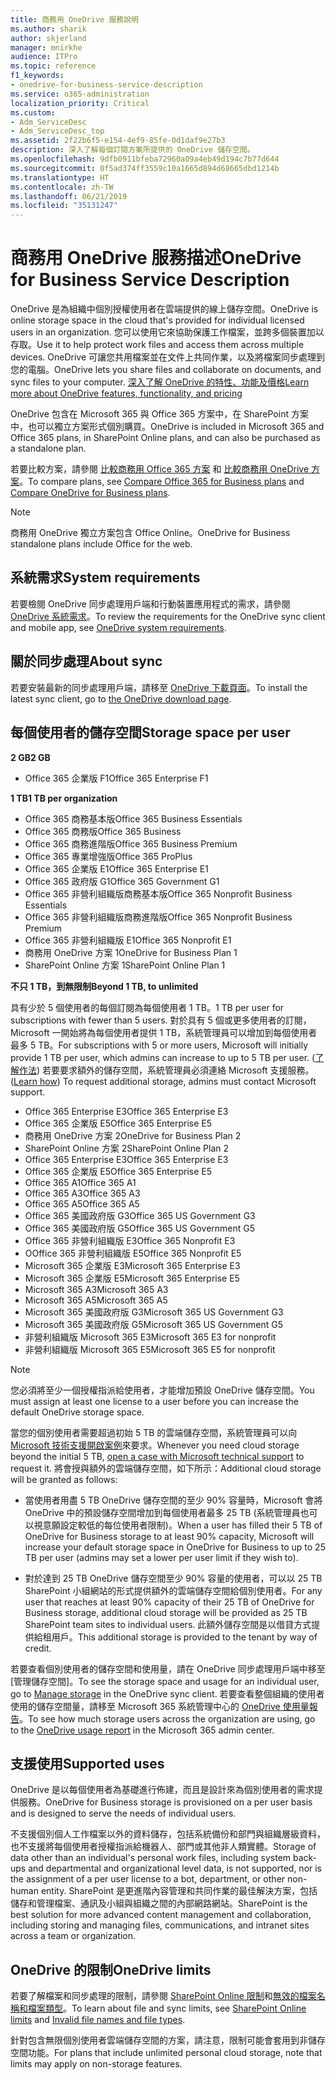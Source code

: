 ```yaml
---
title: 商務用 OneDrive 服務說明
ms.author: sharik
author: skjerland
manager: mnirkhe
audience: ITPro
ms.topic: reference
f1_keywords:
- onedrive-for-business-service-description
ms.service: o365-administration
localization_priority: Critical
ms.custom:
- Adm_ServiceDesc
- Adm_ServiceDesc_top
ms.assetid: 2f22b6f5-e154-4ef9-85fe-0d1daf9e27b3
description: 深入了解每個訂閱方案所提供的 OneDrive 儲存空間。
ms.openlocfilehash: 9dfb0911bfeba72960a09a4eb49d194c7b77d644
ms.sourcegitcommit: 0f5ad374ff3559c10a1665d894d68665dbd1214b
ms.translationtype: HT
ms.contentlocale: zh-TW
ms.lasthandoff: 06/21/2019
ms.locfileid: "35131247"
---
```

# <a name="onedrive-for-business-service-description"></a><span data-ttu-id="12376-103">商務用 OneDrive 服務描述</span><span class="sxs-lookup"><span data-stu-id="12376-103">OneDrive for Business Service Description</span></span>

<span data-ttu-id="12376-104">OneDrive 是為組織中個別授權使用者在雲端提供的線上儲存空間。</span><span class="sxs-lookup"><span data-stu-id="12376-104">OneDrive is online storage space in the cloud that's provided for individual licensed users in an organization.</span></span> <span data-ttu-id="12376-105">您可以使用它來協助保護工作檔案，並跨多個裝置加以存取。</span><span class="sxs-lookup"><span data-stu-id="12376-105">Use it to help protect work files and access them across multiple devices.</span></span> <span data-ttu-id="12376-106">OneDrive 可讓您共用檔案並在文件上共同作業，以及將檔案同步處理到您的電腦。</span><span class="sxs-lookup"><span data-stu-id="12376-106">OneDrive lets you share files and collaborate on documents, and sync files to your computer.</span></span> [<span data-ttu-id="12376-107">深入了解 OneDrive 的特性、功能及價格</span><span class="sxs-lookup"><span data-stu-id="12376-107">Learn more about OneDrive features, functionality, and pricing</span></span>](https://go.microsoft.com/fwlink/?linkid=850345) 
  
<span data-ttu-id="12376-108">OneDrive 包含在 Microsoft 365 與 Office 365 方案中，在 SharePoint 方案中，也可以獨立方案形式個別購買。</span><span class="sxs-lookup"><span data-stu-id="12376-108">OneDrive is included in Microsoft 365 and Office 365 plans, in SharePoint Online plans, and can also be purchased as a standalone plan.</span></span> 
    
<span data-ttu-id="12376-109">若要比較方案，請參閱 [比較商務用 Office 365 方案](https://go.microsoft.com/fwlink/?linkid=799177) 和 [比較商務用 OneDrive 方案](https://products.office.com/zh-TW/onedrive-for-business/compare-onedrive-for-business-plans)。</span><span class="sxs-lookup"><span data-stu-id="12376-109">To compare plans, see [Compare Office 365 for Business plans](https://go.microsoft.com/fwlink/?linkid=799177) and [Compare OneDrive for Business plans](https://products.office.com/en-us/onedrive-for-business/compare-onedrive-for-business-plans).</span></span> 
  
> [!NOTE]
> <span data-ttu-id="12376-110">商務用 OneDrive 獨立方案包含 Office Online。</span><span class="sxs-lookup"><span data-stu-id="12376-110">OneDrive for Business standalone plans include Office for the web.</span></span> 
  
## <a name="system-requirements"></a><span data-ttu-id="12376-111">系統需求</span><span class="sxs-lookup"><span data-stu-id="12376-111">System requirements</span></span>

<span data-ttu-id="12376-112">若要檢閱 OneDrive 同步處理用戶端和行動裝置應用程式的需求，請參閱 [OneDrive 系統需求](https://go.microsoft.com/fwlink/?linkid=837584)。</span><span class="sxs-lookup"><span data-stu-id="12376-112">To review the requirements for the OneDrive sync client and mobile app, see [OneDrive system requirements](https://go.microsoft.com/fwlink/?linkid=837584).</span></span>
  
## <a name="about-sync"></a><span data-ttu-id="12376-113">關於同步處理</span><span class="sxs-lookup"><span data-stu-id="12376-113">About sync</span></span>

<span data-ttu-id="12376-114">若要安裝最新的同步處理用戶端，請移至 [OneDrive 下載頁面](https://onedrive.live.com/about/download/)。</span><span class="sxs-lookup"><span data-stu-id="12376-114">To install the latest sync client, go to [the OneDrive download page](https://onedrive.live.com/about/download/).</span></span> 
  
## <a name="storage-space-per-user"></a><span data-ttu-id="12376-115">每個使用者的儲存空間</span><span class="sxs-lookup"><span data-stu-id="12376-115">Storage space per user</span></span>

<span data-ttu-id="12376-116">**2 GB**</span><span class="sxs-lookup"><span data-stu-id="12376-116">**2 GB**</span></span>

- <span data-ttu-id="12376-117">Office 365 企業版 F1</span><span class="sxs-lookup"><span data-stu-id="12376-117">Office 365 Enterprise F1</span></span>

<span data-ttu-id="12376-118">**1 TB**</span><span class="sxs-lookup"><span data-stu-id="12376-118">**1 TB per organization**</span></span>

- <span data-ttu-id="12376-119">Office 365 商務基本版</span><span class="sxs-lookup"><span data-stu-id="12376-119">Office 365 Business Essentials</span></span>
- <span data-ttu-id="12376-120">Office 365 商務版</span><span class="sxs-lookup"><span data-stu-id="12376-120">Office 365 Business</span></span>
- <span data-ttu-id="12376-121">Office 365 商務進階版</span><span class="sxs-lookup"><span data-stu-id="12376-121">Office 365 Business Premium</span></span>
- <span data-ttu-id="12376-122">Office 365 專業增強版</span><span class="sxs-lookup"><span data-stu-id="12376-122">Office 365 ProPlus</span></span>
- <span data-ttu-id="12376-123">Office 365 企業版 E1</span><span class="sxs-lookup"><span data-stu-id="12376-123">Office 365 Enterprise E1</span></span>
- <span data-ttu-id="12376-124">Office 365 政府版 G1</span><span class="sxs-lookup"><span data-stu-id="12376-124">Office 365 Government G1</span></span>
- <span data-ttu-id="12376-125">Office 365 非營利組織版商務基本版</span><span class="sxs-lookup"><span data-stu-id="12376-125">Office 365 Nonprofit Business Essentials</span></span>
- <span data-ttu-id="12376-126">Office 365 非營利組織版商務進階版</span><span class="sxs-lookup"><span data-stu-id="12376-126">Office 365 Nonprofit Business Premium</span></span>
- <span data-ttu-id="12376-127">Office 365 非營利組織版 E1</span><span class="sxs-lookup"><span data-stu-id="12376-127">Office 365 Nonprofit E1</span></span>
- <span data-ttu-id="12376-128">商務用 OneDrive 方案 1</span><span class="sxs-lookup"><span data-stu-id="12376-128">OneDrive for Business Plan 1</span></span>
- <span data-ttu-id="12376-129">SharePoint Online 方案 1</span><span class="sxs-lookup"><span data-stu-id="12376-129">SharePoint Online Plan 1</span></span>

<span data-ttu-id="12376-130">**不只 1 TB，到無限制**</span><span class="sxs-lookup"><span data-stu-id="12376-130">**Beyond 1 TB, to unlimited**</span></span>
 
<span data-ttu-id="12376-131">具有少於 5 個使用者的每個訂閱為每個使用者 1 TB。</span><span class="sxs-lookup"><span data-stu-id="12376-131">1 TB per user for subscriptions with fewer than 5 users.</span></span> <span data-ttu-id="12376-132">對於具有 5 個或更多使用者的訂閱，Microsoft 一開始將為每個使用者提供 1 TB，系統管理員可以增加到每個使用者最多 5 TB。</span><span class="sxs-lookup"><span data-stu-id="12376-132">For subscriptions with 5 or more users, Microsoft will initially provide 1 TB per user, which admins can increase to up to 5 TB per user.</span></span> <span data-ttu-id="12376-133">([了解作法](/onedrive/set-default-storage-space)) 若要要求額外的儲存空間，系統管理員必須連絡 Microsoft 支援服務。</span><span class="sxs-lookup"><span data-stu-id="12376-133">([Learn how](/onedrive/set-default-storage-space)) To request additional storage, admins must contact Microsoft support.</span></span> 

- <span data-ttu-id="12376-134">Office 365 Enterprise E3</span><span class="sxs-lookup"><span data-stu-id="12376-134">Office 365 Enterprise E3</span></span>
- <span data-ttu-id="12376-135">Office 365 企業版 E5</span><span class="sxs-lookup"><span data-stu-id="12376-135">Office 365 Enterprise E5</span></span>
- <span data-ttu-id="12376-136">商務用 OneDrive 方案 2</span><span class="sxs-lookup"><span data-stu-id="12376-136">OneDrive for Business Plan 2</span></span>
- <span data-ttu-id="12376-137">SharePoint Online 方案 2</span><span class="sxs-lookup"><span data-stu-id="12376-137">SharePoint Online Plan 2</span></span>
- <span data-ttu-id="12376-138">Office 365 Enterprise E3</span><span class="sxs-lookup"><span data-stu-id="12376-138">Office 365 Enterprise E3</span></span>
- <span data-ttu-id="12376-139">Office 365 企業版 E5</span><span class="sxs-lookup"><span data-stu-id="12376-139">Office 365 Enterprise E5</span></span>
- <span data-ttu-id="12376-140">Office 365 A1</span><span class="sxs-lookup"><span data-stu-id="12376-140">Office 365 A1</span></span>
- <span data-ttu-id="12376-141">Office 365 A3</span><span class="sxs-lookup"><span data-stu-id="12376-141">Office 365 A3</span></span>
- <span data-ttu-id="12376-142">Office 365 A5</span><span class="sxs-lookup"><span data-stu-id="12376-142">Office 365 A5</span></span>
- <span data-ttu-id="12376-143">Office 365 美國政府版 G3</span><span class="sxs-lookup"><span data-stu-id="12376-143">Office 365 US Government G3</span></span>
- <span data-ttu-id="12376-144">Office 365 美國政府版 G5</span><span class="sxs-lookup"><span data-stu-id="12376-144">Office 365 US Government G5</span></span>
- <span data-ttu-id="12376-145">Office 365 非營利組織版 E3</span><span class="sxs-lookup"><span data-stu-id="12376-145">Office 365 Nonprofit E3</span></span> 
- <span data-ttu-id="12376-146">OOffice 365 非營利組織版 E5</span><span class="sxs-lookup"><span data-stu-id="12376-146">Office 365 Nonprofit E5</span></span> 
- <span data-ttu-id="12376-147">Microsoft 365 企業版 E3</span><span class="sxs-lookup"><span data-stu-id="12376-147">Microsoft 365 Enterprise E3</span></span>
- <span data-ttu-id="12376-148">Microsoft 365 企業版 E5</span><span class="sxs-lookup"><span data-stu-id="12376-148">Microsoft 365 Enterprise E5</span></span>
- <span data-ttu-id="12376-149">Microsoft 365 A3</span><span class="sxs-lookup"><span data-stu-id="12376-149">Microsoft 365 A3</span></span>
- <span data-ttu-id="12376-150">Microsoft 365 A5</span><span class="sxs-lookup"><span data-stu-id="12376-150">Microsoft 365 A5</span></span>
- <span data-ttu-id="12376-151">Microsoft 365 美國政府版 G3</span><span class="sxs-lookup"><span data-stu-id="12376-151">Microsoft 365 US Government G3</span></span>
- <span data-ttu-id="12376-152">Microsoft 365 美國政府版 G5</span><span class="sxs-lookup"><span data-stu-id="12376-152">Microsoft 365 US Government G5</span></span>
- <span data-ttu-id="12376-153">非營利組織版 Microsoft 365 E3</span><span class="sxs-lookup"><span data-stu-id="12376-153">Microsoft 365 E3 for nonprofit</span></span>
- <span data-ttu-id="12376-154">非營利組織版 Microsoft 365 E5</span><span class="sxs-lookup"><span data-stu-id="12376-154">Microsoft 365 E5 for nonprofit</span></span>

  
> [!NOTE]
> <span data-ttu-id="12376-155">您必須將至少一個授權指派給使用者，才能增加預設 OneDrive 儲存空間。</span><span class="sxs-lookup"><span data-stu-id="12376-155">You must assign at least one license to a user before you can increase the default OneDrive storage space.</span></span> 
  
<span data-ttu-id="12376-156">當您的個別使用者需要超過初始 5 TB 的雲端儲存空間，系統管理員可以向 [Microsoft 技術支援開啟案例](https://go.microsoft.com/fwlink/?linkid=869559)來要求。</span><span class="sxs-lookup"><span data-stu-id="12376-156">Whenever you need cloud storage beyond the initial 5 TB, [open a case with Microsoft technical support](https://go.microsoft.com/fwlink/?linkid=869559) to request it.</span></span> <span data-ttu-id="12376-157">將會授與額外的雲端儲存空間，如下所示：</span><span class="sxs-lookup"><span data-stu-id="12376-157">Additional cloud storage will be granted as follows:</span></span> 
  
- <span data-ttu-id="12376-158">當使用者用盡 5 TB OneDrive 儲存空間的至少 90% 容量時，Microsoft 會將 OneDrive 中的預設儲存空間增加到每個使用者最多 25 TB (系統管理員也可以視意願設定較低的每位使用者限制)。</span><span class="sxs-lookup"><span data-stu-id="12376-158">When a user has filled their 5 TB of OneDrive for Business storage to at least 90% capacity, Microsoft will increase your default storage space in OneDrive for Business to up to 25 TB per user (admins may set a lower per user limit if they wish to).</span></span> 
    
- <span data-ttu-id="12376-159">對於達到 25 TB OneDrive 儲存空間至少 90% 容量的使用者，可以以 25 TB SharePoint 小組網站的形式提供額外的雲端儲存空間給個別使用者。</span><span class="sxs-lookup"><span data-stu-id="12376-159">For any user that reaches at least 90% capacity of their 25 TB of OneDrive for Business storage, additional cloud storage will be provided as 25 TB SharePoint team sites to individual users.</span></span> <span data-ttu-id="12376-160">此額外儲存空間是以借貸方式提供給租用戶。</span><span class="sxs-lookup"><span data-stu-id="12376-160">This additional storage is provided to the tenant by way of credit.</span></span>
    
<span data-ttu-id="12376-161">若要查看個別使用者的儲存空間和使用量，請在 OneDrive 同步處理用戶端中移至 [管理儲存空間][](https://support.office.com/article/31519161-059C-4764-B6F8-F5CD29F7FE68)。</span><span class="sxs-lookup"><span data-stu-id="12376-161">To see the storage space and usage for an individual user, go to [Manage storage](https://support.office.com/article/31519161-059C-4764-B6F8-F5CD29F7FE68) in the OneDrive sync client.</span></span> <span data-ttu-id="12376-162">若要查看整個組織的使用者使用的儲存空間量，請移至 Microsoft 365 系統管理中心的 [OneDrive 使用量報告](/office365/admin/activity-reports/onedrive-for-business-usage)。</span><span class="sxs-lookup"><span data-stu-id="12376-162">To see how much storage users across the organization are using, go to the [OneDrive usage report](/office365/admin/activity-reports/onedrive-for-business-usage) in the Microsoft 365 admin center.</span></span> 
   
## <a name="supported-uses"></a><span data-ttu-id="12376-163">支援使用</span><span class="sxs-lookup"><span data-stu-id="12376-163">Supported uses</span></span>

<span data-ttu-id="12376-164">OneDrive 是以每個使用者為基礎進行佈建，而且是設計來為個別使用者的需求提供服務。</span><span class="sxs-lookup"><span data-stu-id="12376-164">OneDrive for Business storage is provisioned on a per user basis and is designed to serve the needs of individual users.</span></span>
  
<span data-ttu-id="12376-165">不支援個別個人工作檔案以外的資料儲存，包括系統備份和部門與組織層級資料，也不支援將每個使用者授權指派給機器人、部門或其他非人類實體。</span><span class="sxs-lookup"><span data-stu-id="12376-165">Storage of data other than an individual's personal work files, including system back-ups and departmental and organizational level data, is not supported, nor is the assignment of a per user license to a bot, department, or other non-human entity.</span></span> <span data-ttu-id="12376-166">SharePoint 是更進階內容管理和共同作業的最佳解決方案，包括儲存和管理檔案、通訊及小組與組織之間的內部網路網站。</span><span class="sxs-lookup"><span data-stu-id="12376-166">SharePoint is the best solution for more advanced content management and collaboration, including storing and managing files, communications, and intranet sites across a team or organization.</span></span>
  
## <a name="onedrive-limits"></a><span data-ttu-id="12376-167">OneDrive 的限制</span><span class="sxs-lookup"><span data-stu-id="12376-167">OneDrive limits</span></span>

<span data-ttu-id="12376-168">若要了解檔案和同步處理的限制，請參閱 [SharePoint Online 限制](/office365/servicedescriptions/sharepoint-online-service-description/sharepoint-online-limits)和[無效的檔案名稱和檔案類型](https://support.office.com/article/64883a5d-228e-48f5-b3d2-eb39e07630fa)。</span><span class="sxs-lookup"><span data-stu-id="12376-168">To learn about file and sync limits, see [SharePoint Online limits](/office365/servicedescriptions/sharepoint-online-service-description/sharepoint-online-limits) and [Invalid file names and file types](https://support.office.com/article/64883a5d-228e-48f5-b3d2-eb39e07630fa).</span></span>
  
<span data-ttu-id="12376-169">針對包含無限個別使用者雲端儲存空間的方案，請注意，限制可能會套用到非儲存空間功能。</span><span class="sxs-lookup"><span data-stu-id="12376-169">For plans that include unlimited personal cloud storage, note that limits may apply on non-storage features.</span></span> 
  

